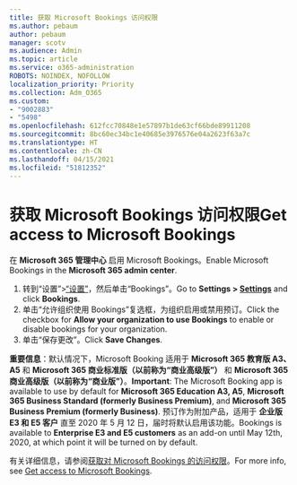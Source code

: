 ```yaml
---
title: 获取 Microsoft Bookings 访问权限
ms.author: pebaum
author: pebaum
manager: scotv
ms.audience: Admin
ms.topic: article
ms.service: o365-administration
ROBOTS: NOINDEX, NOFOLLOW
localization_priority: Priority
ms.collection: Adm_O365
ms.custom:
- "9002883"
- "5498"
ms.openlocfilehash: 612fcc70848e1e57897b1de63cf66bde89911208
ms.sourcegitcommit: 8bc60ec34bc1e40685e3976576e04a2623f63a7c
ms.translationtype: HT
ms.contentlocale: zh-CN
ms.lasthandoff: 04/15/2021
ms.locfileid: "51812352"
---
```

# <a name="get-access-to-microsoft-bookings"></a><span data-ttu-id="75523-102">获取 Microsoft Bookings 访问权限</span><span class="sxs-lookup"><span data-stu-id="75523-102">Get access to Microsoft Bookings</span></span>

<span data-ttu-id="75523-103">在 **Microsoft 365 管理中心** 启用 Microsoft Bookings。</span><span class="sxs-lookup"><span data-stu-id="75523-103">Enable Microsoft Bookings in the **Microsoft 365 admin center**.</span></span>

1. <span data-ttu-id="75523-104">转到“设置”>[“设置”](https://admin.microsoft.com/Adminportal/Home?source=applauncher#/Settings/Services)，然后单击“Bookings”。</span><span class="sxs-lookup"><span data-stu-id="75523-104">Go to **Settings > [Settings](https://admin.microsoft.com/Adminportal/Home?source=applauncher#/Settings/Services)** and click **Bookings**.</span></span>
2. <span data-ttu-id="75523-105">单击“允许组织使用 Bookings”复选框，为组织启用或禁用预订。</span><span class="sxs-lookup"><span data-stu-id="75523-105">Click the checkbox for **Allow your organization to use Bookings** to enable or disable bookings for your organization.</span></span>
3. <span data-ttu-id="75523-106">单击“保存更改”。</span><span class="sxs-lookup"><span data-stu-id="75523-106">Click **Save Changes**.</span></span>

<span data-ttu-id="75523-107">**重要信息**：默认情况下，Microsoft Booking 适用于 **Microsoft 365 教育版 A3、A5** 和 **Microsoft 365 商业标准版（以前称为“商业高级版”）** 和 **Microsoft 365 商业高级版（以前称为“商业版”）**。</span><span class="sxs-lookup"><span data-stu-id="75523-107">**Important**: The Microsoft Booking app is available to use by default for **Microsoft 365 Education A3, A5**, **Microsoft 365 Business Standard (formerly Business Premium)**, and **Microsoft 365 Business Premium (formerly Business)**.</span></span> <span data-ttu-id="75523-108">预订作为附加产品，适用于 **企业版 E3 和 E5 客户** 直至 2020 年 5 月 12 日，届时将默认启用该功能。</span><span class="sxs-lookup"><span data-stu-id="75523-108">Bookings is available to **Enterprise E3 and E5 customers** as an add-on until May 12th, 2020, at which point it will be turned on by default.</span></span>

<span data-ttu-id="75523-109">有关详细信息，请参阅[获取对 Microsoft Bookings 的访问权限](https://support.microsoft.com/zh-CN/office/get-access-to-microsoft-bookings-5382dc07-aaa5-45c9-8767-502333b214ce)。</span><span class="sxs-lookup"><span data-stu-id="75523-109">For more info, see [Get access to Microsoft Bookings](https://support.microsoft.com/zh-CN/office/get-access-to-microsoft-bookings-5382dc07-aaa5-45c9-8767-502333b214ce).</span></span>
